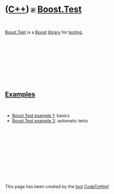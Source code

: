 
 

 

 

 

 

([C++](Cpp.md)) ![Boost](PicBoost.png) [Boost.Test](CppBoostTest.md)
======================================================================

 

[Boost.Test](CppTest.md) is a [Boost](CppBoost.md)
[library](CppLibrary.md) for [testing](CppTest.md).

 

 

 

 

 

[Examples](CppExample.md)
--------------------------

 

-   [Boost.Test example 1](CppBoostTestExample1.md): basics
-   [Boost.Test example 2](CppBoostTestExample2.md): automatic tests

 

 

 

 

 

 

This page has been created by the [tool](Tools.md)
[CodeToHtml](ToolCodeToHtml.md)

